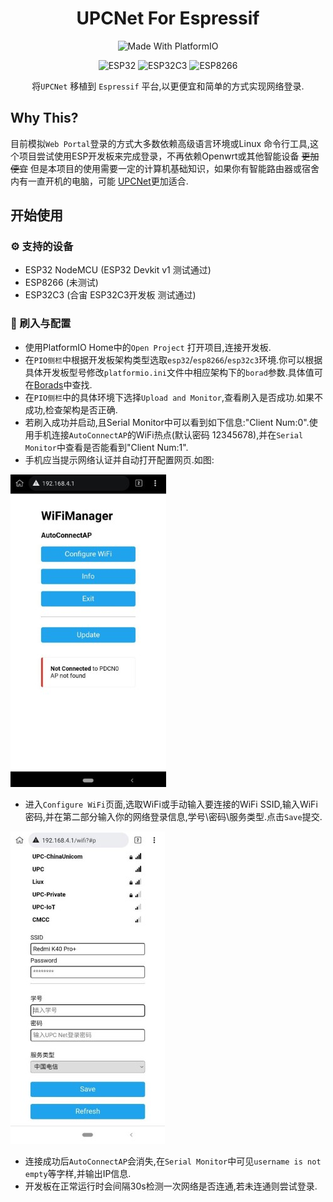 <div align="center">

# UPCNet For Espressif

![Made With PlatformIO](https://img.shields.io/badge/Made%20With-PlatformIO-brightgreen)

![ESP32](https://img.shields.io/badge/ESP-32-000000.svg?longCache=true&style=flat&colorA=CC101F) ![ESP32C3](https://img.shields.io/badge/ESP-32C3-000000.svg?longCache=true&style=flat&colorA=CC101F) ![ESP8266](https://img.shields.io/badge/ESP-8266-000000.svg?longCache=true&style=flat&colorA=CC101F)

将`UPCNet` 移植到 `Espressif` 平台,以更便宜和简单的方式实现网络登录.
</div>

## Why This?
目前模拟`Web Portal`登录的方式大多数依赖高级语言环境或Linux 命令行工具,这个项目尝试使用ESP开发板来完成登录，不再依赖Openwrt或其他智能设备 ~~更加便宜~~
但是本项目的使用需要一定的计算机基础知识，如果你有智能路由器或宿舍内有一直开机的电脑，可能 [UPCNet](https://github.com/EndangeredF1sh/UPCNet)更加适合.

## 开始使用
### ⚙ 支持的设备
* ESP32 NodeMCU (ESP32 Devkit v1 测试通过)
* ESP8266 (未测试)
* ESP32C3 (合宙 ESP32C3开发板 测试通过)
### 🧮 刷入与配置
* 使用PlatformIO Home中的`Open Project` 打开项目,连接开发板.
* 在`PIO侧栏`中根据开发板架构类型选取`esp32`/`esp8266`/`esp32c3`环境.你可以根据具体开发板型号修改`platformio.ini`文件中相应架构下的`borad`参数.具体值可在[Borads](https://docs.platformio.org/en/latest/boards/index.html#boards)中查找.
* 在`PIO侧栏`中的具体环境下选择`Upload and Monitor`,查看刷入是否成功.如果不成功,检查架构是否正确.
* 若刷入成功并启动,且Serial Monitor中可以看到如下信息:"Client Num:0".使用手机连接`AutoConnectAP`的WiFi热点(默认密码 12345678),并在`Serial Monitor`中查看是否能看到"Client Num:1".
* 手机应当提示网络认证并自动打开配置网页.如图:

![](assets/1.jpg)

* 进入`Configure WiFi`页面,选取WiFi或手动输入要连接的WiFi SSID,输入WiFi密码,并在第二部分输入你的网络登录信息,学号\密码\服务类型.点击`Save`提交.

![](assets/2.jpg)

* 连接成功后`AutoConnectAP`会消失,在`Serial Monitor`中可见`username is not empty`等字样,并输出IP信息.
* 开发板在正常运行时会间隔30s检测一次网络是否连通,若未连通则尝试登录.


